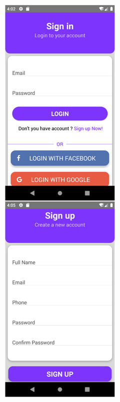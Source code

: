 <img src="./Form/Assets/signin.png" width="350"/>
<img src="./Form/Assets/signup.png" width="350"/>
